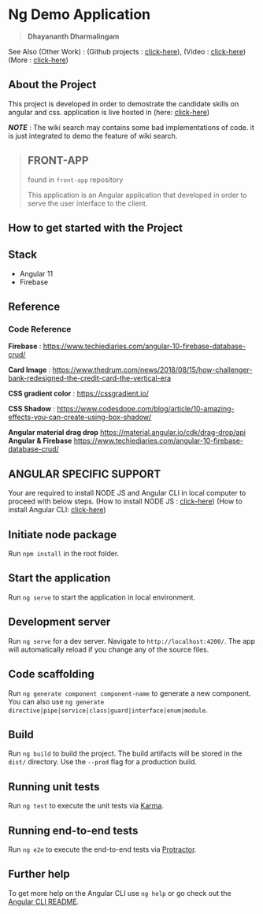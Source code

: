# Ng Demo Application

>**Dhayananth Dharmalingam**

See Also (Other Work) :
(Github projects : [click-here](https://github.com/dhayanth-dharma)),
(Video : [click-here](https://www.youtube.com/watch?v=gS8hE2Xa2jM))
(More : [click-here](https://github.com/Dhaya06))


## About the Project

This project is developed in order to demostrate the candidate skills on angular and css. application is live hosted in 
(here: [click-here](https://www.youtube.com/watch?v=gS8hE2Xa2jM))

***NOTE*** : The wiki search may contains some bad implementations of code. it is just integrated to demo the feature of wiki search.  

> ## **FRONT-APP**
>
> found in `front-app` repository 
>   
>  This application is an Angular application that developed in order to serve the user interface to the client. 

## How to get started with the Project
 
## Stack
* Angular 11
* Firebase

## Reference 
 ### Code Reference 
**Firebase** : https://www.techiediaries.com/angular-10-firebase-database-crud/

**Card Image** : https://www.thedrum.com/news/2018/08/15/how-challenger-bank-redesigned-the-credit-card-the-vertical-era

**CSS gradient color** : https://cssgradient.io/

**CSS Shadow** : https://www.codesdope.com/blog/article/10-amazing-effects-you-can-create-using-box-shadow/

**Angular material drag drop**
https://material.angular.io/cdk/drag-drop/api
**Angular & Firebase**
https://www.techiediaries.com/angular-10-firebase-database-crud/

## ANGULAR SPECIFIC SUPPORT

Your are required to install NODE JS and Angular CLI in local computer to proceed with below steps. 
(How to install NODE JS : [click-here](https://phoenixnap.com/kb/install-node-js-npm-on-windows))
(How to install Angular CLI: [click-here](https://cli.angular.io/))

## Initiate node package
Run `npm install` in the root folder.
## Start the application
Run `ng serve` to start the application in local environment.

## Development server

Run `ng serve` for a dev server. Navigate to `http://localhost:4200/`. The app will automatically reload if you change any of the source files.

## Code scaffolding

Run `ng generate component component-name` to generate a new component. You can also use `ng generate directive|pipe|service|class|guard|interface|enum|module`.

## Build

Run `ng build` to build the project. The build artifacts will be stored in the `dist/` directory. Use the `--prod` flag for a production build.

## Running unit tests

Run `ng test` to execute the unit tests via [Karma](https://karma-runner.github.io).

## Running end-to-end tests

Run `ng e2e` to execute the end-to-end tests via [Protractor](http://www.protractortest.org/).

## Further help

To get more help on the Angular CLI use `ng help` or go check out the [Angular CLI README](https://github.com/angular/angular-cli/blob/master/README.md).

